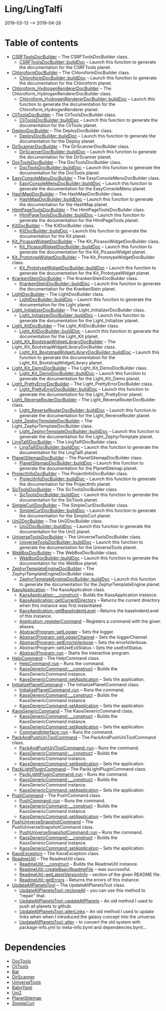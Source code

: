 Ling/LingTalfi
================
2019-03-13 --> 2019-04-26




Table of contents
===========

- [CSRFToolsDocBuilder](https://github.com/lingtalfi/LingTalfi/blob/master/doc/api/Ling/LingTalfi/DocBuilder/CSRFTools/CSRFToolsDocBuilder.md) &ndash; The CSRFToolsDocBuilder class.
    - [CSRFToolsDocBuilder::buildDoc](https://github.com/lingtalfi/LingTalfi/blob/master/doc/api/Ling/LingTalfi/DocBuilder/CSRFTools/CSRFToolsDocBuilder/buildDoc.md) &ndash; Launch this function to generate the documentation for the CSRFTools planet.
- [ChloroformDocBuilder](https://github.com/lingtalfi/LingTalfi/blob/master/doc/api/Ling/LingTalfi/DocBuilder/Chloroform/ChloroformDocBuilder.md) &ndash; The ChloroformDocBuilder class.
    - [ChloroformDocBuilder::buildDoc](https://github.com/lingtalfi/LingTalfi/blob/master/doc/api/Ling/LingTalfi/DocBuilder/Chloroform/ChloroformDocBuilder/buildDoc.md) &ndash; Launch this function to generate the documentation for the Chloroform planet.
- [Chloroform_HydrogenRendererDocBuilder](https://github.com/lingtalfi/LingTalfi/blob/master/doc/api/Ling/LingTalfi/DocBuilder/Chloroform_HydrogenRenderer/Chloroform_HydrogenRendererDocBuilder.md) &ndash; The Chloroform_HydrogenRendererDocBuilder class.
    - [Chloroform_HydrogenRendererDocBuilder::buildDoc](https://github.com/lingtalfi/LingTalfi/blob/master/doc/api/Ling/LingTalfi/DocBuilder/Chloroform_HydrogenRenderer/Chloroform_HydrogenRendererDocBuilder/buildDoc.md) &ndash; Launch this function to generate the documentation for the Chloroform_HydrogenRenderer planet.
- [CliToolsDocBuilder](https://github.com/lingtalfi/LingTalfi/blob/master/doc/api/Ling/LingTalfi/DocBuilder/CliTools/CliToolsDocBuilder.md) &ndash; The CliToolsDocBuilder class.
    - [CliToolsDocBuilder::buildDoc](https://github.com/lingtalfi/LingTalfi/blob/master/doc/api/Ling/LingTalfi/DocBuilder/CliTools/CliToolsDocBuilder/buildDoc.md) &ndash; Launch this function to generate the documentation for the CliTools planet.
- [DeployDocBuilder](https://github.com/lingtalfi/LingTalfi/blob/master/doc/api/Ling/LingTalfi/DocBuilder/Deploy/DeployDocBuilder.md) &ndash; The DeployDocBuilder class.
    - [DeployDocBuilder::buildDoc](https://github.com/lingtalfi/LingTalfi/blob/master/doc/api/Ling/LingTalfi/DocBuilder/Deploy/DeployDocBuilder/buildDoc.md) &ndash; Launch this function to generate the documentation for the Deploy planet.
- [DirScannerDocBuilder](https://github.com/lingtalfi/LingTalfi/blob/master/doc/api/Ling/LingTalfi/DocBuilder/DirScanner/DirScannerDocBuilder.md) &ndash; The DirScannerDocBuilder class.
    - [DirScannerDocBuilder::buildDoc](https://github.com/lingtalfi/LingTalfi/blob/master/doc/api/Ling/LingTalfi/DocBuilder/DirScanner/DirScannerDocBuilder/buildDoc.md) &ndash; Launch this function to generate the documentation for the DirScanner planet.
- [DocToolsDocBuilder](https://github.com/lingtalfi/LingTalfi/blob/master/doc/api/Ling/LingTalfi/DocBuilder/DocTools/DocToolsDocBuilder.md) &ndash; The DocToolsDocBuilder class.
    - [DocToolsDocBuilder::buildDoc](https://github.com/lingtalfi/LingTalfi/blob/master/doc/api/Ling/LingTalfi/DocBuilder/DocTools/DocToolsDocBuilder/buildDoc.md) &ndash; Launch this function to generate the documentation for the DocTools planet.
- [EasyConsoleMenuDocBuilder](https://github.com/lingtalfi/LingTalfi/blob/master/doc/api/Ling/LingTalfi/DocBuilder/EasyConsoleMenu/EasyConsoleMenuDocBuilder.md) &ndash; The EasyConsoleMenuDocBuilder class.
    - [EasyConsoleMenuDocBuilder::buildDoc](https://github.com/lingtalfi/LingTalfi/blob/master/doc/api/Ling/LingTalfi/DocBuilder/EasyConsoleMenu/EasyConsoleMenuDocBuilder/buildDoc.md) &ndash; Launch this function to generate the documentation for the EasyConsoleMenu planet.
- [HashMapDocBuilder](https://github.com/lingtalfi/LingTalfi/blob/master/doc/api/Ling/LingTalfi/DocBuilder/HashMap/HashMapDocBuilder.md) &ndash; The HashMapDocBuilder class.
    - [HashMapDocBuilder::buildDoc](https://github.com/lingtalfi/LingTalfi/blob/master/doc/api/Ling/LingTalfi/DocBuilder/HashMap/HashMapDocBuilder/buildDoc.md) &ndash; Launch this function to generate the documentation for the HashMap planet.
- [HtmlPageToolsDocBuilder](https://github.com/lingtalfi/LingTalfi/blob/master/doc/api/Ling/LingTalfi/DocBuilder/HtmlPageTools/HtmlPageToolsDocBuilder.md) &ndash; The HtmlPageToolsDocBuilder class.
    - [HtmlPageToolsDocBuilder::buildDoc](https://github.com/lingtalfi/LingTalfi/blob/master/doc/api/Ling/LingTalfi/DocBuilder/HtmlPageTools/HtmlPageToolsDocBuilder/buildDoc.md) &ndash; Launch this function to generate the documentation for the HtmlPageTools planet.
- [KitDocBuilder](https://github.com/lingtalfi/LingTalfi/blob/master/doc/api/Ling/LingTalfi/DocBuilder/Kit/KitDocBuilder.md) &ndash; The KitDocBuilder class.
    - [KitDocBuilder::buildDoc](https://github.com/lingtalfi/LingTalfi/blob/master/doc/api/Ling/LingTalfi/DocBuilder/Kit/KitDocBuilder/buildDoc.md) &ndash; Launch this function to generate the documentation for the Kit planet.
- [Kit_PicassoWidgetDocBuilder](https://github.com/lingtalfi/LingTalfi/blob/master/doc/api/Ling/LingTalfi/DocBuilder/Kit_PicassoWidget/Kit_PicassoWidgetDocBuilder.md) &ndash; The Kit_PicassoWidgetDocBuilder class.
    - [Kit_PicassoWidgetDocBuilder::buildDoc](https://github.com/lingtalfi/LingTalfi/blob/master/doc/api/Ling/LingTalfi/DocBuilder/Kit_PicassoWidget/Kit_PicassoWidgetDocBuilder/buildDoc.md) &ndash; Launch this function to generate the documentation for the Kit_PicassoWidget planet.
- [Kit_PrototypeWidgetDocBuilder](https://github.com/lingtalfi/LingTalfi/blob/master/doc/api/Ling/LingTalfi/DocBuilder/Kit_PrototypeWidget/Kit_PrototypeWidgetDocBuilder.md) &ndash; The Kit_PrototypeWidgetDocBuilder class.
    - [Kit_PrototypeWidgetDocBuilder::buildDoc](https://github.com/lingtalfi/LingTalfi/blob/master/doc/api/Ling/LingTalfi/DocBuilder/Kit_PrototypeWidget/Kit_PrototypeWidgetDocBuilder/buildDoc.md) &ndash; Launch this function to generate the documentation for the Kit_PrototypeWidget planet.
- [KrankenSteinDocBuilder](https://github.com/lingtalfi/LingTalfi/blob/master/doc/api/Ling/LingTalfi/DocBuilder/KrankenStein/KrankenSteinDocBuilder.md) &ndash; The KrankenSteinDocBuilder class.
    - [KrankenSteinDocBuilder::buildDoc](https://github.com/lingtalfi/LingTalfi/blob/master/doc/api/Ling/LingTalfi/DocBuilder/KrankenStein/KrankenSteinDocBuilder/buildDoc.md) &ndash; Launch this function to generate the documentation for the KrankenStein planet.
- [LightDocBuilder](https://github.com/lingtalfi/LingTalfi/blob/master/doc/api/Ling/LingTalfi/DocBuilder/Light/LightDocBuilder.md) &ndash; The LightDocBuilder class.
    - [LightDocBuilder::buildDoc](https://github.com/lingtalfi/LingTalfi/blob/master/doc/api/Ling/LingTalfi/DocBuilder/Light/LightDocBuilder/buildDoc.md) &ndash; Launch this function to generate the documentation for the Light planet.
- [Light_InitializerDocBuilder](https://github.com/lingtalfi/LingTalfi/blob/master/doc/api/Ling/LingTalfi/DocBuilder/Light_Initializer/Light_InitializerDocBuilder.md) &ndash; The Light_InitializerDocBuilder class.
    - [Light_InitializerDocBuilder::buildDoc](https://github.com/lingtalfi/LingTalfi/blob/master/doc/api/Ling/LingTalfi/DocBuilder/Light_Initializer/Light_InitializerDocBuilder/buildDoc.md) &ndash; Launch this function to generate the documentation for the Light_Initializer planet.
- [Light_KitDocBuilder](https://github.com/lingtalfi/LingTalfi/blob/master/doc/api/Ling/LingTalfi/DocBuilder/Light_Kit/Light_KitDocBuilder.md) &ndash; The Light_KitDocBuilder class.
    - [Light_KitDocBuilder::buildDoc](https://github.com/lingtalfi/LingTalfi/blob/master/doc/api/Ling/LingTalfi/DocBuilder/Light_Kit/Light_KitDocBuilder/buildDoc.md) &ndash; Launch this function to generate the documentation for the Light_Kit planet.
- [Light_Kit_BootstrapWidgetLibraryDocBuilder](https://github.com/lingtalfi/LingTalfi/blob/master/doc/api/Ling/LingTalfi/DocBuilder/Light_Kit_BootstrapWidgetLibrary/Light_Kit_BootstrapWidgetLibraryDocBuilder.md) &ndash; The Light_Kit_BootstrapWidgetLibraryDocBuilder class.
    - [Light_Kit_BootstrapWidgetLibraryDocBuilder::buildDoc](https://github.com/lingtalfi/LingTalfi/blob/master/doc/api/Ling/LingTalfi/DocBuilder/Light_Kit_BootstrapWidgetLibrary/Light_Kit_BootstrapWidgetLibraryDocBuilder/buildDoc.md) &ndash; Launch this function to generate the documentation for the Light_Kit_BootstrapWidgetLibrary planet.
- [Light_Kit_DemoDocBuilder](https://github.com/lingtalfi/LingTalfi/blob/master/doc/api/Ling/LingTalfi/DocBuilder/Light_Kit_Demo/Light_Kit_DemoDocBuilder.md) &ndash; The Light_Kit_DemoDocBuilder class.
    - [Light_Kit_DemoDocBuilder::buildDoc](https://github.com/lingtalfi/LingTalfi/blob/master/doc/api/Ling/LingTalfi/DocBuilder/Light_Kit_Demo/Light_Kit_DemoDocBuilder/buildDoc.md) &ndash; Launch this function to generate the documentation for the Light_Kit_Demo planet.
- [Light_PrettyErrorDocBuilder](https://github.com/lingtalfi/LingTalfi/blob/master/doc/api/Ling/LingTalfi/DocBuilder/Light_PrettyError/Light_PrettyErrorDocBuilder.md) &ndash; The Light_PrettyErrorDocBuilder class.
    - [Light_PrettyErrorDocBuilder::buildDoc](https://github.com/lingtalfi/LingTalfi/blob/master/doc/api/Ling/LingTalfi/DocBuilder/Light_PrettyError/Light_PrettyErrorDocBuilder/buildDoc.md) &ndash; Launch this function to generate the documentation for the Light_PrettyError planet.
- [Light_ReverseRouterDocBuilder](https://github.com/lingtalfi/LingTalfi/blob/master/doc/api/Ling/LingTalfi/DocBuilder/Light_ReverseRouter/Light_ReverseRouterDocBuilder.md) &ndash; The Light_ReverseRouterDocBuilder class.
    - [Light_ReverseRouterDocBuilder::buildDoc](https://github.com/lingtalfi/LingTalfi/blob/master/doc/api/Ling/LingTalfi/DocBuilder/Light_ReverseRouter/Light_ReverseRouterDocBuilder/buildDoc.md) &ndash; Launch this function to generate the documentation for the Light_ReverseRouter planet.
- [Light_ZephyrTemplateDocBuilder](https://github.com/lingtalfi/LingTalfi/blob/master/doc/api/Ling/LingTalfi/DocBuilder/Light_ZephyrTemplate/Light_ZephyrTemplateDocBuilder.md) &ndash; The Light_ZephyrTemplateDocBuilder class.
    - [Light_ZephyrTemplateDocBuilder::buildDoc](https://github.com/lingtalfi/LingTalfi/blob/master/doc/api/Ling/LingTalfi/DocBuilder/Light_ZephyrTemplate/Light_ZephyrTemplateDocBuilder/buildDoc.md) &ndash; Launch this function to generate the documentation for the Light_ZephyrTemplate planet.
- [LingTalfiDocBuilder](https://github.com/lingtalfi/LingTalfi/blob/master/doc/api/Ling/LingTalfi/DocBuilder/LingTalfi/LingTalfiDocBuilder.md) &ndash; The LingTalfiDocBuilder class.
    - [LingTalfiDocBuilder::buildDoc](https://github.com/lingtalfi/LingTalfi/blob/master/doc/api/Ling/LingTalfi/DocBuilder/LingTalfi/LingTalfiDocBuilder/buildDoc.md) &ndash; Launch this function to generate the documentation for the LingTalfi planet.
- [PlanetSitemapDocBuilder](https://github.com/lingtalfi/LingTalfi/blob/master/doc/api/Ling/LingTalfi/DocBuilder/PlanetSitemap/PlanetSitemapDocBuilder.md) &ndash; The PlanetSitemapDocBuilder class.
    - [PlanetSitemapDocBuilder::buildDoc](https://github.com/lingtalfi/LingTalfi/blob/master/doc/api/Ling/LingTalfi/DocBuilder/PlanetSitemap/PlanetSitemapDocBuilder/buildDoc.md) &ndash; Launch this function to generate the documentation for the PlanetSitemap planet.
- [ProjectInfoDocBuilder](https://github.com/lingtalfi/LingTalfi/blob/master/doc/api/Ling/LingTalfi/DocBuilder/ProjectInfo/ProjectInfoDocBuilder.md) &ndash; The ProjectInfoDocBuilder class.
    - [ProjectInfoDocBuilder::buildDoc](https://github.com/lingtalfi/LingTalfi/blob/master/doc/api/Ling/LingTalfi/DocBuilder/ProjectInfo/ProjectInfoDocBuilder/buildDoc.md) &ndash; Launch this function to generate the documentation for the ProjectInfo planet.
- [SicToolsDocBuilder](https://github.com/lingtalfi/LingTalfi/blob/master/doc/api/Ling/LingTalfi/DocBuilder/SicTools/SicToolsDocBuilder.md) &ndash; The SicToolsDocBuilder class.
    - [SicToolsDocBuilder::buildDoc](https://github.com/lingtalfi/LingTalfi/blob/master/doc/api/Ling/LingTalfi/DocBuilder/SicTools/SicToolsDocBuilder/buildDoc.md) &ndash; Launch this function to generate the documentation for the SicTools planet.
- [SimpleCurlDocBuilder](https://github.com/lingtalfi/LingTalfi/blob/master/doc/api/Ling/LingTalfi/DocBuilder/SimpleCurl/SimpleCurlDocBuilder.md) &ndash; The SimpleCurlDocBuilder class.
    - [SimpleCurlDocBuilder::buildDoc](https://github.com/lingtalfi/LingTalfi/blob/master/doc/api/Ling/LingTalfi/DocBuilder/SimpleCurl/SimpleCurlDocBuilder/buildDoc.md) &ndash; Launch this function to generate the documentation for the SimpleCurl planet.
- [Uni2DocBuilder](https://github.com/lingtalfi/LingTalfi/blob/master/doc/api/Ling/LingTalfi/DocBuilder/Uni2/Uni2DocBuilder.md) &ndash; The Uni2DocBuilder class.
    - [Uni2DocBuilder::buildDoc](https://github.com/lingtalfi/LingTalfi/blob/master/doc/api/Ling/LingTalfi/DocBuilder/Uni2/Uni2DocBuilder/buildDoc.md) &ndash; Launch this function to generate the documentation for the Uni2 planet.
- [UniverseToolsDocBuilder](https://github.com/lingtalfi/LingTalfi/blob/master/doc/api/Ling/LingTalfi/DocBuilder/UniverseTools/UniverseToolsDocBuilder.md) &ndash; The UniverseToolsDocBuilder class.
    - [UniverseToolsDocBuilder::buildDoc](https://github.com/lingtalfi/LingTalfi/blob/master/doc/api/Ling/LingTalfi/DocBuilder/UniverseTools/UniverseToolsDocBuilder/buildDoc.md) &ndash; Launch this function to generate the documentation for the UniverseTools planet.
- [WebBoxDocBuilder](https://github.com/lingtalfi/LingTalfi/blob/master/doc/api/Ling/LingTalfi/DocBuilder/WebBox/WebBoxDocBuilder.md) &ndash; The WebBoxDocBuilder class.
    - [WebBoxDocBuilder::buildDoc](https://github.com/lingtalfi/LingTalfi/blob/master/doc/api/Ling/LingTalfi/DocBuilder/WebBox/WebBoxDocBuilder/buildDoc.md) &ndash; Launch this function to generate the documentation for the WebBox planet.
- [ZephyrTemplateEngineDocBuilder](https://github.com/lingtalfi/LingTalfi/blob/master/doc/api/Ling/LingTalfi/DocBuilder/ZephyrTemplateEngine/ZephyrTemplateEngineDocBuilder.md) &ndash; The ZephyrTemplateEngineDocBuilder class.
    - [ZephyrTemplateEngineDocBuilder::buildDoc](https://github.com/lingtalfi/LingTalfi/blob/master/doc/api/Ling/LingTalfi/DocBuilder/ZephyrTemplateEngine/ZephyrTemplateEngineDocBuilder/buildDoc.md) &ndash; Launch this function to generate the documentation for the ZephyrTemplateEngine planet.
- [KaosApplication](https://github.com/lingtalfi/LingTalfi/blob/master/doc/api/Ling/LingTalfi/Kaos/Application/KaosApplication.md) &ndash; The KaosApplication class.
    - [KaosApplication::__construct](https://github.com/lingtalfi/LingTalfi/blob/master/doc/api/Ling/LingTalfi/Kaos/Application/KaosApplication/__construct.md) &ndash; Builds the KaosApplication instance.
    - [KaosApplication::getCurrentDirectory](https://github.com/lingtalfi/LingTalfi/blob/master/doc/api/Ling/LingTalfi/Kaos/Application/KaosApplication/getCurrentDirectory.md) &ndash; Returns the current directory when this instance was first instantiated.
    - [KaosApplication::getBaseIndentLevel](https://github.com/lingtalfi/LingTalfi/blob/master/doc/api/Ling/LingTalfi/Kaos/Application/KaosApplication/getBaseIndentLevel.md) &ndash; Returns the baseIndentLevel of this instance.
    - [Application::registerCommand](https://github.com/lingtalfi/CliTools/blob/master/doc/api/Ling/CliTools/Program/Application/registerCommand.md) &ndash; Registers a command with the given aliases.
    - [AbstractProgram::setLogger](https://github.com/lingtalfi/CliTools/blob/master/doc/api/Ling/CliTools/Program/AbstractProgram/setLogger.md) &ndash; Sets the logger.
    - [AbstractProgram::setLoggerChannel](https://github.com/lingtalfi/CliTools/blob/master/doc/api/Ling/CliTools/Program/AbstractProgram/setLoggerChannel.md) &ndash; Sets the loggerChannel.
    - [AbstractProgram::setErrorIsVerbose](https://github.com/lingtalfi/CliTools/blob/master/doc/api/Ling/CliTools/Program/AbstractProgram/setErrorIsVerbose.md) &ndash; Sets the errorIsVerbose.
    - AbstractProgram::setUseExitStatus &ndash; Sets the useExitStatus.
    - [AbstractProgram::run](https://github.com/lingtalfi/CliTools/blob/master/doc/api/Ling/CliTools/Program/AbstractProgram/run.md) &ndash; Starts the interactive program.
- [HelpCommand](https://github.com/lingtalfi/LingTalfi/blob/master/doc/api/Ling/LingTalfi/Kaos/Command/HelpCommand.md) &ndash; The HelpCommand class.
    - [HelpCommand::run](https://github.com/lingtalfi/LingTalfi/blob/master/doc/api/Ling/LingTalfi/Kaos/Command/HelpCommand/run.md) &ndash; Runs the command.
    - [KaosGenericCommand::__construct](https://github.com/lingtalfi/LingTalfi/blob/master/doc/api/Ling/LingTalfi/Kaos/Command/KaosGenericCommand/__construct.md) &ndash; Builds the KaosGenericCommand instance.
    - [KaosGenericCommand::setApplication](https://github.com/lingtalfi/LingTalfi/blob/master/doc/api/Ling/LingTalfi/Kaos/Command/KaosGenericCommand/setApplication.md) &ndash; Sets the application.
- [InitializePlanetCommand](https://github.com/lingtalfi/LingTalfi/blob/master/doc/api/Ling/LingTalfi/Kaos/Command/InitializePlanetCommand.md) &ndash; The InitializePlanetCommand class.
    - [InitializePlanetCommand::run](https://github.com/lingtalfi/LingTalfi/blob/master/doc/api/Ling/LingTalfi/Kaos/Command/InitializePlanetCommand/run.md) &ndash; Runs the command.
    - [KaosGenericCommand::__construct](https://github.com/lingtalfi/LingTalfi/blob/master/doc/api/Ling/LingTalfi/Kaos/Command/KaosGenericCommand/__construct.md) &ndash; Builds the KaosGenericCommand instance.
    - [KaosGenericCommand::setApplication](https://github.com/lingtalfi/LingTalfi/blob/master/doc/api/Ling/LingTalfi/Kaos/Command/KaosGenericCommand/setApplication.md) &ndash; Sets the application.
- [KaosGenericCommand](https://github.com/lingtalfi/LingTalfi/blob/master/doc/api/Ling/LingTalfi/Kaos/Command/KaosGenericCommand.md) &ndash; The KaosGenericCommand class.
    - [KaosGenericCommand::__construct](https://github.com/lingtalfi/LingTalfi/blob/master/doc/api/Ling/LingTalfi/Kaos/Command/KaosGenericCommand/__construct.md) &ndash; Builds the KaosGenericCommand instance.
    - [KaosGenericCommand::setApplication](https://github.com/lingtalfi/LingTalfi/blob/master/doc/api/Ling/LingTalfi/Kaos/Command/KaosGenericCommand/setApplication.md) &ndash; Sets the application.
    - [CommandInterface::run](https://github.com/lingtalfi/CliTools/blob/master/doc/api/Ling/CliTools/Command/CommandInterface/run.md) &ndash; Runs the command.
- [PackAndPushUniToolCommand](https://github.com/lingtalfi/LingTalfi/blob/master/doc/api/Ling/LingTalfi/Kaos/Command/PackAndPushUniToolCommand.md) &ndash; The PackAndPushUniToolCommand class.
    - [PackAndPushUniToolCommand::run](https://github.com/lingtalfi/LingTalfi/blob/master/doc/api/Ling/LingTalfi/Kaos/Command/PackAndPushUniToolCommand/run.md) &ndash; Runs the command.
    - [KaosGenericCommand::__construct](https://github.com/lingtalfi/LingTalfi/blob/master/doc/api/Ling/LingTalfi/Kaos/Command/KaosGenericCommand/__construct.md) &ndash; Builds the KaosGenericCommand instance.
    - [KaosGenericCommand::setApplication](https://github.com/lingtalfi/LingTalfi/blob/master/doc/api/Ling/LingTalfi/Kaos/Command/KaosGenericCommand/setApplication.md) &ndash; Sets the application.
- [PackLightPluginCommand](https://github.com/lingtalfi/LingTalfi/blob/master/doc/api/Ling/LingTalfi/Kaos/Command/PackLightPluginCommand.md) &ndash; The PackLightPluginCommand class.
    - [PackLightPluginCommand::run](https://github.com/lingtalfi/LingTalfi/blob/master/doc/api/Ling/LingTalfi/Kaos/Command/PackLightPluginCommand/run.md) &ndash; Runs the command.
    - [KaosGenericCommand::__construct](https://github.com/lingtalfi/LingTalfi/blob/master/doc/api/Ling/LingTalfi/Kaos/Command/KaosGenericCommand/__construct.md) &ndash; Builds the KaosGenericCommand instance.
    - [KaosGenericCommand::setApplication](https://github.com/lingtalfi/LingTalfi/blob/master/doc/api/Ling/LingTalfi/Kaos/Command/KaosGenericCommand/setApplication.md) &ndash; Sets the application.
- [PushCommand](https://github.com/lingtalfi/LingTalfi/blob/master/doc/api/Ling/LingTalfi/Kaos/Command/PushCommand.md) &ndash; The PushCommand class.
    - [PushCommand::run](https://github.com/lingtalfi/LingTalfi/blob/master/doc/api/Ling/LingTalfi/Kaos/Command/PushCommand/run.md) &ndash; Runs the command.
    - [KaosGenericCommand::__construct](https://github.com/lingtalfi/LingTalfi/blob/master/doc/api/Ling/LingTalfi/Kaos/Command/KaosGenericCommand/__construct.md) &ndash; Builds the KaosGenericCommand instance.
    - [KaosGenericCommand::setApplication](https://github.com/lingtalfi/LingTalfi/blob/master/doc/api/Ling/LingTalfi/Kaos/Command/KaosGenericCommand/setApplication.md) &ndash; Sets the application.
- [PushUniverseSnapshotCommand](https://github.com/lingtalfi/LingTalfi/blob/master/doc/api/Ling/LingTalfi/Kaos/Command/PushUniverseSnapshotCommand.md) &ndash; The PushUniverseSnapshotCommand class.
    - [PushUniverseSnapshotCommand::run](https://github.com/lingtalfi/LingTalfi/blob/master/doc/api/Ling/LingTalfi/Kaos/Command/PushUniverseSnapshotCommand/run.md) &ndash; Runs the command.
    - [KaosGenericCommand::__construct](https://github.com/lingtalfi/LingTalfi/blob/master/doc/api/Ling/LingTalfi/Kaos/Command/KaosGenericCommand/__construct.md) &ndash; Builds the KaosGenericCommand instance.
    - [KaosGenericCommand::setApplication](https://github.com/lingtalfi/LingTalfi/blob/master/doc/api/Ling/LingTalfi/Kaos/Command/KaosGenericCommand/setApplication.md) &ndash; Sets the application.
- [KaosException](https://github.com/lingtalfi/LingTalfi/blob/master/doc/api/Ling/LingTalfi/Kaos/Exception/KaosException.md) &ndash; The KaosException class.
- [ReadmeUtil](https://github.com/lingtalfi/LingTalfi/blob/master/doc/api/Ling/LingTalfi/Kaos/Util/ReadmeUtil.md) &ndash; The ReadmeUtil class.
    - [ReadmeUtil::__construct](https://github.com/lingtalfi/LingTalfi/blob/master/doc/api/Ling/LingTalfi/Kaos/Util/ReadmeUtil/__construct.md) &ndash; Builds the ReadmeUtil instance.
    - [ReadmeUtil::createBasicReadmeFile](https://github.com/lingtalfi/LingTalfi/blob/master/doc/api/Ling/LingTalfi/Kaos/Util/ReadmeUtil/createBasicReadmeFile.md) &ndash; was successful.
    - [ReadmeUtil::getLatestVersionInfo](https://github.com/lingtalfi/LingTalfi/blob/master/doc/api/Ling/LingTalfi/Kaos/Util/ReadmeUtil/getLatestVersionInfo.md) &ndash; section of the given README file.
    - [ReadmeUtil::getErrors](https://github.com/lingtalfi/LingTalfi/blob/master/doc/api/Ling/LingTalfi/Kaos/Util/ReadmeUtil/getErrors.md) &ndash; Returns the errors of this instance.
- [UpdateAllPlanetsTool](https://github.com/lingtalfi/LingTalfi/blob/master/doc/api/Ling/LingTalfi/Tools/UpdateAllPlanetsTool.md) &ndash; The UpdateAllPlanetsTool class.
    - [UpdateAllPlanetsTool::recloneAll](https://github.com/lingtalfi/LingTalfi/blob/master/doc/api/Ling/LingTalfi/Tools/UpdateAllPlanetsTool/recloneAll.md) &ndash; you can use this method to "repair" that.
    - [UpdateAllPlanetsTool::updateAllPlanets](https://github.com/lingtalfi/LingTalfi/blob/master/doc/api/Ling/LingTalfi/Tools/UpdateAllPlanetsTool/updateAllPlanets.md) &ndash; An old method I used to push all planets to github.
    - [UpdateAllPlanetsTool::alterLinks](https://github.com/lingtalfi/LingTalfi/blob/master/doc/api/Ling/LingTalfi/Tools/UpdateAllPlanetsTool/alterLinks.md) &ndash; An old method I used to update links when when I introduced the galaxy concept into the universe.
    - [UpdateAllPlanetsTool::alter](https://github.com/lingtalfi/LingTalfi/blob/master/doc/api/Ling/LingTalfi/Tools/UpdateAllPlanetsTool/alter.md) &ndash; to convert the old system with package-info.yml to meta-info.byml and dependencies.byml...


Dependencies
============
- [DocTools](https://github.com/lingtalfi/DocTools)
- [CliTools](https://github.com/lingtalfi/CliTools)
- [Bat](https://github.com/lingtalfi/Bat)
- [DirScanner](https://github.com/lingtalfi/DirScanner)
- [UniverseTools](https://github.com/lingtalfi/UniverseTools)
- [BabyYaml](https://github.com/lingtalfi/BabyYaml)
- [Uni2](https://github.com/lingtalfi/Uni2)
- [PlanetSitemap](https://github.com/lingtalfi/PlanetSitemap)
- [SimpleCurl](https://github.com/lingtalfi/SimpleCurl)


